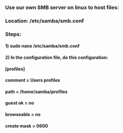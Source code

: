 ### Use our own SMB server on linux to host files:

### Location: /etc/samba/smb.conf

### Steps:

#### 1) sudo nano /etc/samba/smb.conf

#### 2) In the configuration file, do this configuration:

#### [profiles]
####   comment = Users profiles
####   path = /home/samba/profiles
####   guest ok = no
####   browseable = no
####   create mask = 0600

